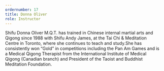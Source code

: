 ```yaml
---
ordernumber: 17
title: Donna Oliver
role: Instructor
---
```

Shifu Donna Oliver M.Q.T. has trained in Chinese internal martial arts and Qigong since 1988 with Shifu Andy James, at the Tai Chi & Meditation Centre in Toronto, where she continues to teach and study.She has consistently won “Gold” in competitions including the Pan Am Games and is a Medical Qigong Therapist from the International Institute of Medical Qigong (Canadian branch) and President of the Taoist and Buddhist Meditation Foundation.